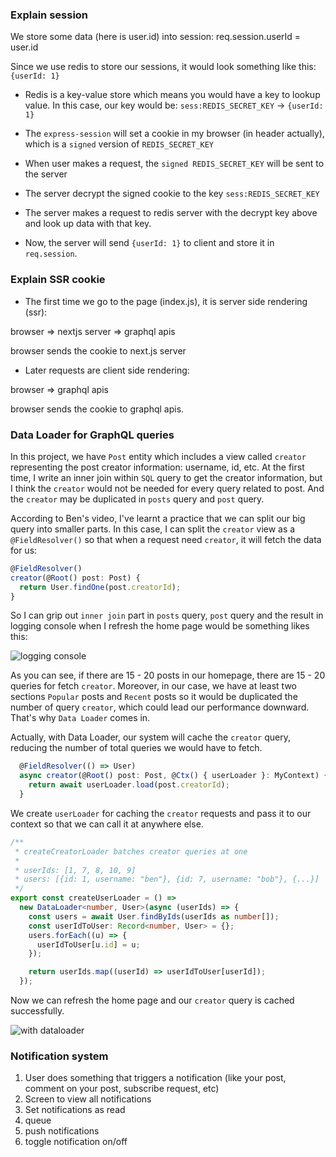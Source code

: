 ### Explain session

We store some data (here is user.id) into session: req.session.userId = user.id

Since we use redis to store our sessions, it would look something like this: `{userId: 1}`

- Redis is a key-value store which means you would have a key to lookup value. In
  this case, our key would be: `sess:REDIS_SECRET_KEY` -> `{userId: 1}`

- The `express-session` will set a cookie in my browser (in header actually), which is a `signed` version
  of `REDIS_SECRET_KEY`

- When user makes a request, the `signed REDIS_SECRET_KEY` will be sent to the
  server

- The server decrypt the signed cookie to the key `sess:REDIS_SECRET_KEY`

- The server makes a request to redis server with the decrypt key above and look
  up data with that key.

- Now, the server will send `{userId: 1}` to client and store it in
  `req.session`.

### Explain SSR cookie

- The first time we go to the page (index.js), it is server side rendering
  (ssr):

browser => nextjs server => graphql apis

browser sends the cookie to next.js server

- Later requests are client side rendering:

browser => graphql apis

browser sends the cookie to graphql apis.

### Data Loader for GraphQL queries

In this project, we have `Post` entity which includes a view called `creator`
representing the post creator information: username, id, etc. At the first time,
I write an inner join within `SQL` query to get the creator information, but I
think the `creator` would not be needed for every query related to post. And the
`creator` may be duplicated in `posts` query and `post` query.

According to Ben's video, I've learnt a practice that we can split our big query
into smaller parts. In this case, I can split the `creator` view as a
`@FieldResolver()` so that when a request need `creator`, it will fetch the data
for us:

```TypeScript
@FieldResolver()
creator(@Root() post: Post) {
  return User.findOne(post.creatorId);
}
```

So I can grip out `inner join` part in `posts` query, `post` query and the
result in logging console when I refresh the home page would be something likes
this:

![logging console](https://res.cloudinary.com/dnlthcx1a/image/upload/v1604429235/Screen_Shot_2020-11-04_at_01.46.19_lzr0ik.png)

As you can see, if there are 15 - 20 posts in our homepage, there are 15 - 20
queries for fetch `creator`. Moreover, in our case, we have at least two
sections `Popular` posts and `Recent` posts so it would be duplicated the number
of query `creator`, which could lead our performance downward. That's why `Data Loader` comes in.

Actually, with Data Loader, our system will cache the `creator` query, reducing
the number of total queries we would have to fetch.

```TypeScript
  @FieldResolver(() => User)
  async creator(@Root() post: Post, @Ctx() { userLoader }: MyContext) {
    return await userLoader.load(post.creatorId);
  }
```

We create `userLoader` for caching the `creator` requests and pass it to our
context so that we can call it at anywhere else.

```TypeScript
/**
 * createCreatorLoader batches creator queries at one
 *
 * userIds: [1, 7, 8, 10, 9]
 * users: [{id: 1, username: "ben"}, {id: 7, username: "bob"}, {...}]
 */
export const createUserLoader = () =>
  new DataLoader<number, User>(async (userIds) => {
    const users = await User.findByIds(userIds as number[]);
    const userIdToUser: Record<number, User> = {};
    users.forEach((u) => {
      userIdToUser[u.id] = u;
    });

    return userIds.map((userId) => userIdToUser[userId]);
  });

```

Now we can refresh the home page and our `creator` query is cached successfully.

![with
dataloader](https://res.cloudinary.com/dnlthcx1a/image/upload/v1604478837/Screen_Shot_2020-11-04_at_15.33.29_nn7ea2.png)

### Notification system

1. User does something that triggers a notification (like your post, comment on
   your post, subscribe request, etc)
2. Screen to view all notifications
3. Set notifications as read
4. queue
5. push notifications
6. toggle notification on/off

